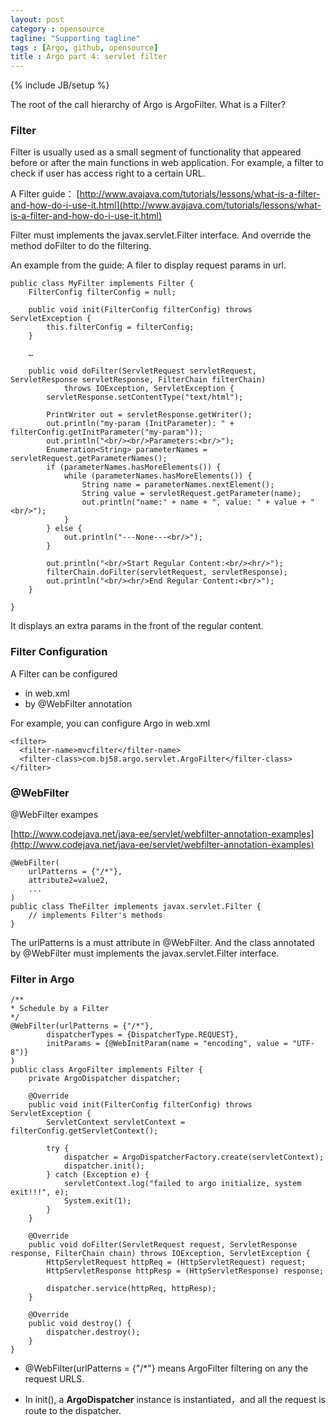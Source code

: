 ```yaml
---
layout: post
category : opensource
tagline: "Supporting tagline"
tags : [Argo, github, opensource]
title : Argo part 4: servlet filter
---
```

{% include JB/setup %}

The root of the call hierarchy of Argo is ArgoFilter. What is a Filter?

### Filter ###

Filter is usually used as a small segment of functionality that appeared before or after the main functions in web application. For example, a filter to check if user has access right to a certain URL.

A Filter guide：
[http://www.avajava.com/tutorials/lessons/what-is-a-filter-and-how-do-i-use-it.html](http://www.avajava.com/tutorials/lessons/what-is-a-filter-and-how-do-i-use-it.html)

Filter must implements the javax.servlet.Filter interface. And override the method doFilter to do the filtering.

An example from the guide: A filer to display request params in url.

    public class MyFilter implements Filter {  
	    FilterConfig filterConfig = null;  
	  
	    public void init(FilterConfig filterConfig) throws ServletException {  
	        this.filterConfig = filterConfig;  
	    }  
	
	    …  
	  
	    public void doFilter(ServletRequest servletRequest, ServletResponse servletResponse, FilterChain filterChain)  
	            throws IOException, ServletException {  
	        servletResponse.setContentType("text/html");  
	          
	        PrintWriter out = servletResponse.getWriter();  
	        out.println("my-param (InitParameter): " + filterConfig.getInitParameter("my-param"));  
	        out.println("<br/><br/>Parameters:<br/>");  
	        Enumeration<String> parameterNames = servletRequest.getParameterNames();  
	        if (parameterNames.hasMoreElements()) {  
	            while (parameterNames.hasMoreElements()) {  
	                String name = parameterNames.nextElement();  
	                String value = servletRequest.getParameter(name);  
	                out.println("name:" + name + ", value: " + value + "<br/>");  
	            }  
	        } else {  
	            out.println("---None---<br/>");  
	        }  
	  
	        out.println("<br/>Start Regular Content:<br/><hr/>");  
	        filterChain.doFilter(servletRequest, servletResponse);  
	        out.println("<br/><hr/>End Regular Content:<br/>");  
	    }  
	  
	}  

It displays an extra params in the front of the regular content.

### Filter Configuration ###

A Filter can be configured

- in web.xml
- by @WebFilter annotation

For example, you can configure Argo in web.xml 

    <filter>
      <filter-name>mvcfilter</filter-name>
      <filter-class>com.bj58.argo.servlet.ArgoFilter</filter-class>
    </filter>


### @WebFilter ###


@WebFilter exampes

[http://www.codejava.net/java-ee/servlet/webfilter-annotation-examples](http://www.codejava.net/java-ee/servlet/webfilter-annotation-examples)

	@WebFilter(  
	    urlPatterns = {"/*"}, 
	    attribute2=value2,  
	    ...  
	)  
	public class TheFilter implements javax.servlet.Filter {  
	    // implements Filter's methods  
	}  

The urlPatterns is a must attribute in @WebFilter. And the class annotated by @WebFilter must implements the javax.servlet.Filter interface.


### Filter in Argo ###

	/** 
	* Schedule by a Filter
	*/  
	@WebFilter(urlPatterns = {"/*"},  
	        dispatcherTypes = {DispatcherType.REQUEST},  
	        initParams = {@WebInitParam(name = "encoding", value = "UTF-8")}  
	)  
	public class ArgoFilter implements Filter {  
	    private ArgoDispatcher dispatcher;  
	  
	    @Override  
	    public void init(FilterConfig filterConfig) throws ServletException {  
	        ServletContext servletContext = filterConfig.getServletContext();  
	  
	        try {  
	            dispatcher = ArgoDispatcherFactory.create(servletContext);  
	            dispatcher.init();  
	        } catch (Exception e) {  
	            servletContext.log("failed to argo initialize, system exit!!!", e);  
	            System.exit(1);  
	        }  
	    }  
	  
	    @Override  
	    public void doFilter(ServletRequest request, ServletResponse response, FilterChain chain) throws IOException, ServletException {  
	        HttpServletRequest httpReq = (HttpServletRequest) request;  
	        HttpServletResponse httpResp = (HttpServletResponse) response;  
	  
	        dispatcher.service(httpReq, httpResp);  
	    }  
	  
	    @Override  
	    public void destroy() {  
	        dispatcher.destroy();  
	    }  
	}  



- @WebFilter(urlPatterns = {"/*"} means ArgoFilter filtering on any the request URLS.

- In init(), a **ArgoDispatcher** instance is instantiated，and all the request is route to the dispatcher.